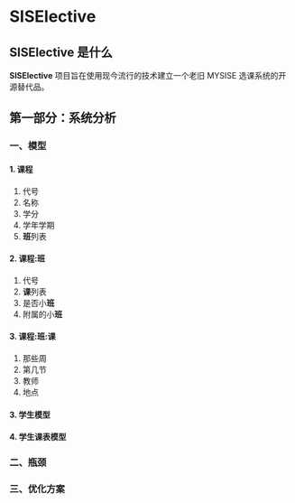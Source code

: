 SISElective
===========

## SISElective 是什么

**SISElective** 项目旨在使用现今流行的技术建立一个老旧 MYSISE 选课系统的开源替代品。


## 第一部分：系统分析

### 一、模型

#### 1. 课程

1. 代号
2. 名称
3. 学分
4. 学年学期
5. **班**列表

#### 2. 课程:班

1. 代号
3. **课**列表
2. 是否小**班**
4. 附属的小**班**

#### 3. 课程:班:课

1. 那些周
2. 第几节
3. 教师
4. 地点

#### 3. 学生模型

#### 4. 学生课表模型


### 二、瓶颈


### 三、优化方案
